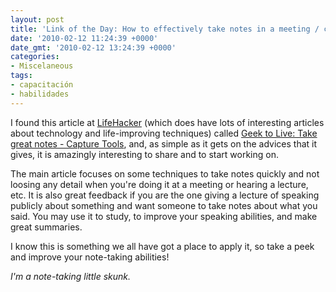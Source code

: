 ```yaml
---
layout: post
title: 'Link of the Day: How to effectively take notes in a meeting / course'
date: '2010-02-12 11:24:39 +0000'
date_gmt: '2010-02-12 13:24:39 +0000'
categories:
- Miscelaneous
tags:
- capacitación
- habilidades
---
```


I found this article at [LifeHacker](http://lifehacker.com/) (which does have lots of interesting articles about technology and life-improving techniques) called [Geek to Live: Take great notes - Capture Tools](http://lifehacker.com/167307/geek-to-live--take-great-notes), and, as simple as it gets on the advices that it gives, it is amazingly interesting to share and to start working on.

The main article focuses on some techniques to take notes quickly and not loosing any detail when you're doing it at a meeting or hearing a lecture, etc. It is also great feedback if you are the one giving a lecture of speaking publicly about something and want someone to take notes about what you said. You may use it to study, to improve your speaking abilities, and make great summaries.

I know this is something we all have got a place to apply it, so take a peek and improve your note-taking abilities!

_I'm a note-taking little skunk._

